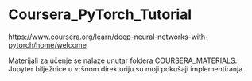 # Coursera_PyTorch_Tutorial
https://www.coursera.org/learn/deep-neural-networks-with-pytorch/home/welcome

Materijali za učenje se nalaze unutar foldera COURSERA_MATERIALS.
Jupyter bilježnice u vršnom direktoriju su moji pokušaji implementiranja.

